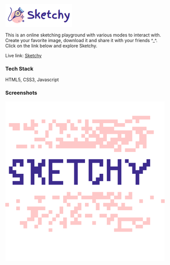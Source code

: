 
![Sketchy Logo](./images/sketchy-logo.png)

This is an online sketching playground with various modes to interact with. 
Create your favorite image, download it and share it with your friends ^_^.
Click on the link below and explore Sketchy.

Live link: [Sketchy](https://whyucode.github.io/sketchy/)

### Tech Stack

HTML5, CSS3, Javascript

### Screenshots

![Sketchy Home Image](./images/sketchy-homepage.jpeg)

